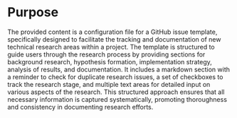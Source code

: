 # Purpose
The provided content is a configuration file for a GitHub issue template, specifically designed to facilitate the tracking and documentation of new technical research areas within a project. The template is structured to guide users through the research process by providing sections for background research, hypothesis formation, implementation strategy, analysis of results, and documentation. It includes a markdown section with a reminder to check for duplicate research issues, a set of checkboxes to track the research stage, and multiple text areas for detailed input on various aspects of the research. This structured approach ensures that all necessary information is captured systematically, promoting thoroughness and consistency in documenting research efforts.
